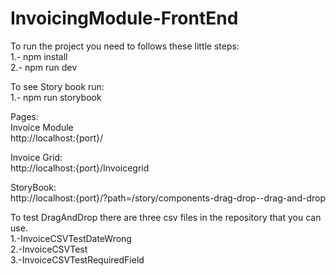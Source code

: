 # InvoicingModule-FrontEnd

To run the project you need to follows these little steps:<br>
1.- npm install<br>
2.- npm run dev<br>

To see Story book run:<br>
1.- npm run storybook<br>

Pages:<br>
Invoice Module<br>
http://localhost:{port}/<br>

Invoice Grid:<br>
http://localhost:{port}/Invoicegrid<br>

StoryBook:<br>
http://localhost:{port}/?path=/story/components-drag-drop--drag-and-drop<br>

To test DragAndDrop there are three csv files in the repository that you can use.<br>
1.-InvoiceCSVTestDateWrong<br>
2.-InvoiceCSVTest<br>
3.-InvoiceCSVTestRequiredField<br>



